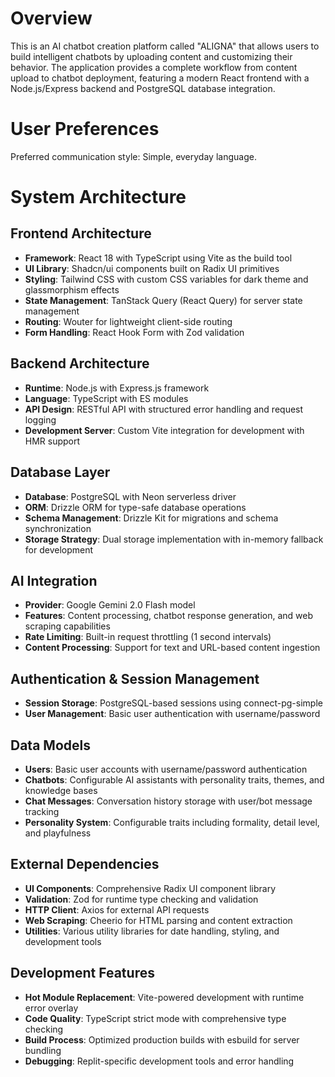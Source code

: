 # Overview

This is an AI chatbot creation platform called "ALIGNA" that allows users to build intelligent chatbots by uploading content and customizing their behavior. The application provides a complete workflow from content upload to chatbot deployment, featuring a modern React frontend with a Node.js/Express backend and PostgreSQL database integration.

# User Preferences

Preferred communication style: Simple, everyday language.

# System Architecture

## Frontend Architecture
- **Framework**: React 18 with TypeScript using Vite as the build tool
- **UI Library**: Shadcn/ui components built on Radix UI primitives
- **Styling**: Tailwind CSS with custom CSS variables for dark theme and glassmorphism effects
- **State Management**: TanStack Query (React Query) for server state management
- **Routing**: Wouter for lightweight client-side routing
- **Form Handling**: React Hook Form with Zod validation

## Backend Architecture
- **Runtime**: Node.js with Express.js framework
- **Language**: TypeScript with ES modules
- **API Design**: RESTful API with structured error handling and request logging
- **Development Server**: Custom Vite integration for development with HMR support

## Database Layer
- **Database**: PostgreSQL with Neon serverless driver
- **ORM**: Drizzle ORM for type-safe database operations
- **Schema Management**: Drizzle Kit for migrations and schema synchronization
- **Storage Strategy**: Dual storage implementation with in-memory fallback for development

## AI Integration
- **Provider**: Google Gemini 2.0 Flash model
- **Features**: Content processing, chatbot response generation, and web scraping capabilities
- **Rate Limiting**: Built-in request throttling (1 second intervals)
- **Content Processing**: Support for text and URL-based content ingestion

## Authentication & Session Management
- **Session Storage**: PostgreSQL-based sessions using connect-pg-simple
- **User Management**: Basic user authentication with username/password

## Data Models
- **Users**: Basic user accounts with username/password authentication
- **Chatbots**: Configurable AI assistants with personality traits, themes, and knowledge bases
- **Chat Messages**: Conversation history storage with user/bot message tracking
- **Personality System**: Configurable traits including formality, detail level, and playfulness

## External Dependencies
- **UI Components**: Comprehensive Radix UI component library
- **Validation**: Zod for runtime type checking and validation
- **HTTP Client**: Axios for external API requests
- **Web Scraping**: Cheerio for HTML parsing and content extraction
- **Utilities**: Various utility libraries for date handling, styling, and development tools

## Development Features
- **Hot Module Replacement**: Vite-powered development with runtime error overlay
- **Code Quality**: TypeScript strict mode with comprehensive type checking
- **Build Process**: Optimized production builds with esbuild for server bundling
- **Debugging**: Replit-specific development tools and error handling